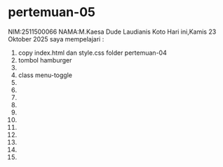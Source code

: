 # pertemuan-05
NIM:2511500066
NAMA:M.Kaesa Dude Laudianis Koto
Hari ini,Kamis 23 Oktober 2025 saya mempelajari :

<ol>
<li>copy index.html dan style.css folder pertemuan-04</li>
<li>tombol hamburger<li>
<li>class menu-toggle<li>
<li><li>
<li><li>
<li><li>
<li><li>
<li><li>
</ol>